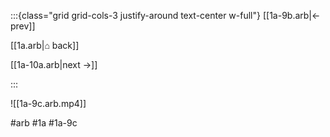 :::{class="grid grid-cols-3 justify-around text-center w-full"}
[[1a-9b.arb|← prev]]

[[1a.arb|⌂ back]]

[[1a-10a.arb|next →]]

:::

![[1a-9c.arb.mp4]]

#arb #1a #1a-9c